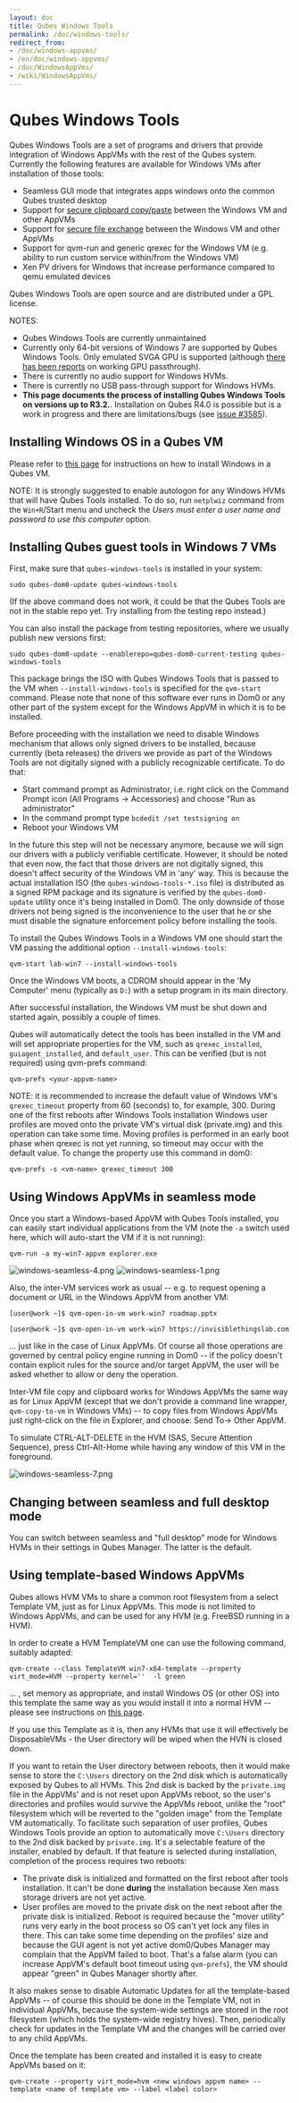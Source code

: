 ```yaml
---
layout: doc
title: Qubes Windows Tools
permalink: /doc/windows-tools/
redirect_from:
- /doc/windows-appvms/
- /en/doc/windows-appvms/
- /doc/WindowsAppVms/
- /wiki/WindowsAppVms/
---
```


Qubes Windows Tools
===================

Qubes Windows Tools are a set of programs and drivers that provide integration of Windows AppVMs with the rest of the Qubes system. Currently the following features are available for Windows VMs after installation of those tools:

-   Seamless GUI mode that integrates apps windows onto the common Qubes trusted desktop
-   Support for [secure clipboard copy/paste](/doc/copy-paste/) between the Windows VM and other AppVMs
-   Support for [secure file exchange](/doc/copying-files/) between the Windows VM and other AppVMs
-   Support for qvm-run and generic qrexec for the Windows VM (e.g. ability to run custom service within/from the Windows VM)
-   Xen PV drivers for Windows that increase performance compared to qemu emulated devices

Qubes Windows Tools are open source and are distributed under a GPL license.

NOTES:
- Qubes Windows Tools are currently unmaintained
- Currently only 64-bit versions of Windows 7 are supported by Qubes Windows Tools. Only emulated SVGA GPU is supported (although [there has been reports](https://groups.google.com/forum/#!topic/qubes-users/cmPRMOkxkdA) on working GPU passthrough).
- There is currently no audio support for Windows HVMs.
- There is currently no USB pass-through support for Windows HVMs.
- __This page documents the process of installing Qubes Windows Tools on versions up to R3.2.__. Installation on Qubes R4.0 is possible but is a work in progress and there are limitations/bugs (see [issue #3585](https://github.com/QubesOS/qubes-issues/issues/3585)).


Installing Windows OS in a Qubes VM
-----------------------------------

Please refer to [this page](/doc/windows-vm/) for instructions on how to install Windows in a Qubes VM.

NOTE: It is strongly suggested to enable autologon for any Windows HVMs that will have Qubes Tools installed. To do so, run `netplwiz` command from the `Win+R`/Start menu and uncheck the *Users must enter a user name and password to use this computer* option.

Installing Qubes guest tools in Windows 7 VMs
---------------------------------------------

First, make sure that `qubes-windows-tools` is installed in your system:

~~~
sudo qubes-dom0-update qubes-windows-tools
~~~

(If the above command does not work, it could be that the Qubes Tools are not in the stable repo yet. Try installing from the testing repo instead.)

You can also install the package from testing repositories, where we usually publish new versions first:

~~~
sudo qubes-dom0-update --enablerepo=qubes-dom0-current-testing qubes-windows-tools
~~~

This package brings the ISO with Qubes Windows Tools that is passed to the VM when `--install-windows-tools` is specified for the `qvm-start` command. Please note that none of this software ever runs in Dom0 or any other part of the system except for the Windows AppVM in which it is to be installed.

Before proceeding with the installation we need to disable Windows mechanism that allows only signed drivers to be installed, because currently (beta releases) the drivers we provide as part of the Windows Tools are not digitally signed with a publicly recognizable certificate. To do that:

-   Start command prompt as Administrator, i.e. right click on the Command Prompt icon (All Programs -> Accessories) and choose "Run as administrator"
-   In the command prompt type `bcdedit /set testsigning on`
-   Reboot your Windows VM

In the future this step will not be necessary anymore, because we will sign our drivers with a publicly verifiable certificate. However, it should be noted that even now, the fact that those drivers are not digitally signed, this doesn't affect security of the Windows VM in 'any' way. This is because the actual installation ISO (the `qubes-windows-tools-*.iso` file) is distributed as a signed RPM package and its signature is verified by the `qubes-dom0-update` utility once it's being installed in Dom0. The only downside of those drivers not being signed is the inconvenience to the user that he or she must disable the signature enforcement policy before installing the tools.

To install the Qubes Windows Tools in a Windows VM one should start the VM passing the additional option `--install-windows-tools`:

~~~
qvm-start lab-win7 --install-windows-tools
~~~

Once the Windows VM boots, a CDROM should appear in the 'My Computer' menu (typically as `D:`) with a setup program in its main directory.

After successful installation, the Windows VM must be shut down and started again, possibly a couple of times.

Qubes will automatically detect the tools has been installed in the VM and will set appropriate properties for the VM, such as `qrexec_installed`, `guiagent_installed`, and `default_user`. This can be verified (but is not required) using qvm-prefs command:

~~~
qvm-prefs <your-appvm-name>
~~~

NOTE: it is recommended to increase the default value of Windows VM's `qrexec_timeout` property from 60 (seconds) to, for example, 300. During one of the first reboots after Windows Tools installation Windows user profiles are moved onto the private VM's virtual disk (private.img) and this operation can take some time. Moving profiles is performed in an early boot phase when qrexec is not yet running, so timeout may occur with the default value. To change the property use this command in dom0:

~~~
qvm-prefs -s <vm-name> qrexec_timeout 300
~~~

Using Windows AppVMs in seamless mode
-------------------------------------

Once you start a Windows-based AppVM with Qubes Tools installed, you can easily start individual applications from the VM (note the `-a` switch used here, which will auto-start the VM if it is not running):

~~~
qvm-run -a my-win7-appvm explorer.exe
~~~

![windows-seamless-4.png](/attachment/wiki/WindowsAppVms/windows-seamless-4.png) ![windows-seamless-1.png](/attachment/wiki/WindowsAppVms/windows-seamless-1.png)

Also, the inter-VM services work as usual -- e.g. to request opening a document or URL in the Windows AppVM from another VM:

~~~
[user@work ~]$ qvm-open-in-vm work-win7 roadmap.pptx
~~~

~~~
[user@work ~]$ qvm-open-in-vm work-win7 https://invisiblethingslab.com
~~~

... just like in the case of Linux AppVMs. Of course all those operations are governed by central policy engine running in Dom0 -- if the policy doesn't contain explicit rules for the source and/or target AppVM, the user will be asked whether to allow or deny the operation.

Inter-VM file copy and clipboard works for Windows AppVMs the same way as for Linux AppVM (except that we don't provide a command line wrapper, `qvm-copy-to-vm` in Windows VMs) -- to copy files from Windows AppVMs just right-click on the file in Explorer, and choose: Send To-\> Other AppVM.

To simulate CTRL-ALT-DELETE in the HVM (SAS, Secure Attention Sequence), press Ctrl-Alt-Home while having any window of this VM in the foreground.

![windows-seamless-7.png](/attachment/wiki/WindowsAppVms/windows-seamless-7.png)

Changing between seamless and full desktop mode
-----------------------------------------------

You can switch between seamless and "full desktop" mode for Windows HVMs in their settings in Qubes Manager. The latter is the default.

Using template-based Windows AppVMs
-----------------------------------

Qubes allows HVM VMs to share a common root filesystem from a select Template VM, just as for Linux AppVMs. This mode is not limited to Windows AppVMs, and can be used for any HVM (e.g. FreeBSD running in a HVM). 

In order to create a HVM TemplateVM one can use the following command, suitably adapted:

~~~
qvm-create --class TemplateVM win7-x64-template --property virt_mode=HVM --property kernel=''  -l green
~~~

... , set memory as appropriate, and install Windows OS (or other OS) into this template the same way as you would install it into a normal HVM -- please see instructions on [this page](/doc/hvm-create/).

If you use this Template as it is, then any HVMs that use it will effectively be DisposableVMs - the User directory will be wiped when the HVN is closed down.

If you want to retain the User directory between reboots, then it would make sense to store the `C:\Users` directory on the 2nd disk which is automatically exposed by Qubes to all HVMs. 
This 2nd disk is backed by the `private.img` file in the AppVMs' and is not reset upon AppVMs reboot, so the user's directories and profiles would survive the AppVMs reboot, unlike the "root" filesystem which will be reverted to the "golden image" from the Template VM automatically. 
To facilitate such separation of user profiles, Qubes Windows Tools provide an option to automatically move `C:\Users` directory to the 2nd disk backed by `private.img`. 
It's a selectable feature of the installer, enabled by default. 
If that feature is selected during installation, completion of the process requires two reboots:

-   The private disk is initialized and formatted on the first reboot after tools installation. It can't be done **during** the installation because Xen mass storage drivers are not yet active.
-   User profiles are moved to the private disk on the next reboot after the private disk is initialized. 
Reboot is required because the "mover utility" runs very early in the boot process so OS can't yet lock any files in there. 
This can take some time depending on the profiles' size and because the GUI agent is not yet active dom0/Qubes Manager may complain that the AppVM failed to boot. 
That's a false alarm (you can increase AppVM's default boot timeout using `qvm-prefs`), the VM should appear "green" in Qubes Manager shortly after.

It also makes sense to disable Automatic Updates for all the template-based AppVMs -- of course this should be done in the Template VM, not in individual AppVMs, because the system-wide settings are stored in the root filesystem (which holds the system-wide registry hives). 
Then, periodically check for updates in the Template VM and the changes will be carried over to any child AppVMs.

Once the template has been created and installed it is easy to create AppVMs based on it:

~~~
qvm-create --property virt_mode=hvm <new windows appvm name> --template <name of template vm> --label <label color>
~~~

